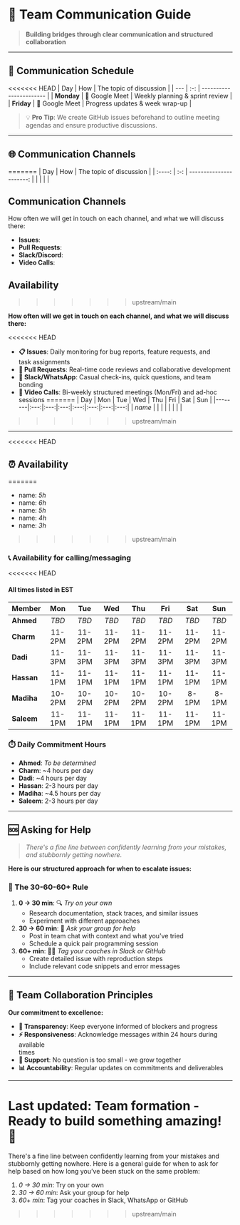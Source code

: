 <!--
    this template is for inspiration, feel free to change it however you like!
    Careful! be sure to protect your privacy when filling out this document
        everything you write here will be public
        so share only what you are comfortable sharing online
        you can share the rest in confidence with you group by another channel
-->

# 🤝 Team Communication Guide

> **Building bridges through clear communication and structured collaboration**

---

## 📅 Communication Schedule

<<<<<<< HEAD
| Day | How | The topic of discussion |
| --- | :-: | ----------------------- |
| **Monday** | 🎥 Google Meet | Weekly planning & sprint review |
| **Friday** | 🎥 Google Meet | Progress updates & week wrap-up |

> 💡 **Pro Tip**: We create GitHub issues beforehand to outline meeting  
> agendas and ensure productive discussions.

---

 ## 🌐 Communication Channels 
=======
| Day    | How | The topic of discussion |
| :----: | :-: | ----------------------: |
|        |     |                         |

## Communication Channels

How often we will get in touch on each channel, and what we will discuss there:

- **Issues**:
- **Pull Requests**:
- **Slack/Discord**:
- **Video Calls**:

 ## Availability 
>>>>>>> upstream/main

**How often will we get in touch on each channel, and what we will discuss there:**

<<<<<<< HEAD
- **📋 Issues**: Daily monitoring for bug reports, feature requests, and  
  task assignments
- **🔄 Pull Requests**: Real-time code reviews and collaborative development  
- **💬 Slack/WhatsApp**: Casual check-ins, quick questions, and team bonding
- **🎥 Video Calls**: Bi-weekly structured meetings (Mon/Fri) and ad-hoc sessions
=======
| Day     | Mon | Tue | Wed | Thu | Fri | Sat | Sun |
|--------|:---:|:---:|:---:|:---:|:---:|:---:|:---:|
| _name_ |     |     |     |     |     |     |     |
>>>>>>> upstream/main

---

<<<<<<< HEAD
## ⏰ Availability
=======
- name: _5h_
- name: _6h_
- name: _5h_
- name: _4h_
- name: _3h_
>>>>>>> upstream/main

### 📞 Availability for calling/messaging

<<<<<<< HEAD
#### All times listed in EST

| Member | Mon | Tue | Wed | Thu | Fri | Sat | Sun |
| ------ | :-: | :-: | :-: | :-: | :-: | :-: | :-: |
| **Ahmed** | *TBD* | *TBD* | *TBD* | *TBD* | *TBD* | *TBD* | *TBD* |
| **Charm** | 11-2PM | 11-2PM | 11-2PM | 11-2PM | 11-2PM | 11-2PM | 11-2PM |
| **Dadi** | 11-3PM | 11-3PM | 11-3PM | 11-3PM | 11-3PM | 11-3PM | 11-3PM |
| **Hassan** | 11-1PM | 11-1PM | 11-1PM | 11-1PM | 11-1PM | 11-1PM | 11-1PM |
| **Madiha** | 10-2PM | 10-2PM | 10-2PM | 10-2PM | 10-2PM | 8-1PM | 8-1PM |
| **Saleem** | 11-1PM | 11-1PM | 11-1PM | 11-1PM | 11-1PM | 11-1PM | 11-1PM |

### ⏱️ Daily Commitment Hours

- **Ahmed**: *To be determined*
- **Charm**: ~4 hours per day  
- **Dadi**: ~4 hours per day
- **Hassan**: 2-3 hours per day
- **Madiha**: ~4.5 hours per day
- **Saleem**: 2-3 hours per day

---

## 🆘 Asking for Help

> *There's a fine line between confidently learning from your mistakes,  
> and stubbornly getting nowhere.*

**Here is our structured approach for when to escalate issues:**

### 🎯 The 30-60-60+ Rule

1. **0 → 30 min**: 🔍 *Try on your own*
   - Research documentation, stack traces, and similar issues
   - Experiment with different approaches
2. **30 → 60 min**: 👥 *Ask your group for help*
   - Post in team chat with context and what you've tried
   - Schedule a quick pair programming session
3. **60+ min**: 🏃‍♂️ *Tag your coaches in Slack or GitHub*
   - Create detailed issue with reproduction steps
   - Include relevant code snippets and error messages

---

## 🎯 Team Collaboration Principles

**Our commitment to excellence:**

- **🔄 Transparency**: Keep everyone informed of blockers and progress
- **⚡ Responsiveness**: Acknowledge messages within 24 hours during available  
  times  
- **🤝 Support**: No question is too small - we grow together
- **📊 Accountability**: Regular updates on commitments and deliverables

---

**Last updated**: Team formation - Ready to build something amazing! 🚀
=======
There's a fine line between confidently learning from your mistakes and
stubbornly getting nowhere. Here is a general guide for when to ask for help
based on how long you’ve been stuck on the same problem:

1. _0 → 30 min_: Try on your own
2. _30 → 60 min_: Ask your group for help
3. _60+ min_: Tag your coaches in Slack, WhatsApp or GitHub
>>>>>>> upstream/main
